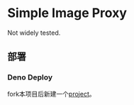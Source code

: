 # Simple Image Proxy

Not widely tested.

## 部署

### Deno Deploy

fork本项目后新建一个[project](https://dash.deno.com/new_project)。
